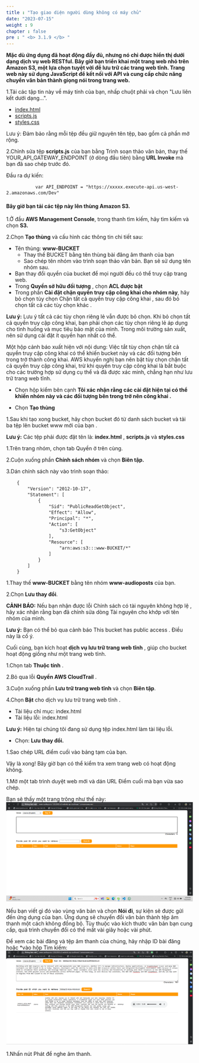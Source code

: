```yaml
---
title : "Tạo giao diện người dùng không có máy chủ"
date: "2023-07-15"
weight : 9
chapter : false
pre : " <b> 3.1.9 </b> "
---
```


**Mặc dù ứng dụng đã hoạt động đầy đủ, nhưng nó chỉ được hiển thị dưới dạng dịch vụ web RESTful. Bây giờ bạn triển khai một trang web nhỏ trên Amazon S3, một lựa chọn tuyệt vời để lưu trữ các trang web tĩnh. Trang web này sử dụng JavaScript để kết nối với API và cung cấp chức năng chuyển văn bản thành giọng nói trong trang web.**

1.Tải các tập tin này về máy tính của bạn, nhấp chuột phải và chọn "Lưu liên kết dưới dạng...".

- [index.html](/files/index.html)
- [scripts.js](/files/scripts.js)
- [styles.css](/files/styles.css)

Lưu ý: Đảm bảo rằng mỗi tệp đều giữ nguyên tên tệp, bao gồm cả phần mở rộng.

2.Chỉnh sửa tệp **scripts.js** của bạn bằng Trình soạn thảo văn bản, thay thế YOUR_API_GATEWAY_ENDPOINT (ở dòng đầu tiên) bằng **URL Invoke** mà bạn đã sao chép trước đó.

Đầu ra dự kiến:


               var API_ENDPOINT = "https://xxxxx.execute-api.us-west-2.amazonaws.com/Dev"


#### Bây giờ bạn tải các tệp này lên thùng Amazon S3.

1.Ở đầu **AWS Management Console**, trong thanh tìm kiếm, hãy tìm kiếm và chọn **S3.**

2.Chọn **Tạo thùng** và cấu hình các thông tin chi tiết sau:

- Tên thùng: **www-BUCKET**
     - Thay thế BUCKET bằng tên thùng bài đăng âm thanh của bạn
     - Sao chép tên nhóm vào trình soạn thảo văn bản. Bạn sẽ sử dụng tên nhóm sau.
- Bạn thay đổi quyền của bucket để mọi người đều có thể truy cập trang web.
- Trong **Quyền sở hữu đối tượng** , chọn **ACL được bật**
- Trong phần **Cài đặt chặn quyền truy cập công khai cho nhóm này**, hãy bỏ chọn tùy chọn Chặn tất cả quyền truy cập công khai , sau đó bỏ chọn tất cả các tùy chọn khác .

**Lưu ý:** Lưu ý tất cả các tùy chọn riêng lẻ vẫn được bỏ chọn. Khi bỏ chọn tất cả quyền truy cập công khai, bạn phải chọn các tùy chọn riêng lẻ áp dụng cho tình huống và mục tiêu bảo mật của mình. Trong môi trường sản xuất, nên sử dụng cài đặt ít quyền hạn nhất có thể.

Một hộp cảnh báo xuất hiện với nội dung: Việc tắt tùy chọn chặn tất cả quyền truy cập công khai có thể khiến bucket này và các đối tượng bên trong trở thành công khai. AWS khuyến nghị bạn nên bật tùy chọn chặn tất cả quyền truy cập công khai, trừ khi quyền truy cập công khai là bắt buộc cho các trường hợp sử dụng cụ thể và đã được xác minh, chẳng hạn như lưu trữ trang web tĩnh.

- Chọn hộp kiểm bên cạnh **Tôi xác nhận rằng các cài đặt hiện tại có thể khiến nhóm này và các đối tượng bên trong trở nên công khai .**

- Chọn **Tạo thùng**

1.Sau khi tạo xong bucket, hãy chọn bucket đó từ danh sách bucket và tải ba tệp lên bucket www mới của bạn .

**Lưu ý:** Các tệp phải được đặt tên là: **index.html** , **scripts.js** và **styles.css**

1.Trên trang nhóm, chọn tab Quyền ở trên cùng.

2.Cuộn xuống phần **Chính sách nhóm** và chọn **Biên tập.**

3.Dán chính sách này vào trình soạn thảo:

        {
            "Version": "2012-10-17",
            "Statement": [
                {
                    "Sid": "PublicReadGetObject",
                    "Effect": "Allow",
                    "Principal": "*",
                    "Action": [
                        "s3:GetObject"
                    ],
                    "Resource": [
                        "arn:aws:s3:::www-BUCKET/*"
                    ]
                }
            ]
        }


1.Thay thế **www-BUCKET** bằng tên nhóm **www-audioposts** của bạn.

2.Chọn **Lưu thay đổi**.

**CẢNH BÁO:** Nếu bạn nhận được lỗi Chính sách có tài nguyên không hợp lệ , hãy xác nhận rằng bạn đã chỉnh sửa dòng Tài nguyên cho khớp với tên nhóm của mình.

**Lưu ý:** Bạn có thể bỏ qua cảnh báo This bucket has public access . Điều này là cố ý.

Cuối cùng, bạn kích hoạt **dịch vụ lưu trữ trang web tĩnh** , giúp cho bucket hoạt động giống như một trang web tĩnh.

1.Chọn tab **Thuộc tính** .

2.Bỏ qua lỗi **Quyền AWS CloudTrail** .

3.Cuộn xuống phần **Lưu trữ trang web tĩnh** và chọn **Biên tập**.

4.Chọn **Bật** cho dịch vụ lưu trữ trang web tĩnh .

- Tài liệu chỉ mục: index.html
- Tài liệu lỗi: index.html

**Lưu ý:** Hiện tại chúng tôi đang sử dụng tệp index.html làm tài liệu lỗi.

- Chọn: **Lưu thay đổi.**

1.Sao chép URL điểm cuối vào bảng tạm của bạn.

Vậy là xong! Bây giờ bạn có thể kiểm tra xem trang web có hoạt động không.


1.Mở một tab trình duyệt web mới và dán URL Điểm cuối mà bạn vừa sao chép.

Bạn sẽ thấy một trang trông như thế này:
![FWD](/images/lambda14.png)

Nếu bạn viết gì đó vào vùng văn bản và chọn **Nói đi**, sự kiện sẽ được gửi đến ứng dụng của bạn. Ứng dụng sẽ chuyển đổi văn bản thành tệp âm thanh một cách không đồng bộ. Tùy thuộc vào kích thước văn bản bạn cung cấp, quá trình chuyển đổi có thể mất vài giây hoặc vài phút.


Để xem các bài đăng và tệp âm thanh của chúng, hãy nhập ID bài đăng hoặc *vào hộp Tìm kiếm:
![FWD](/images/lambda15.png)

1.Nhấn nút Phát để nghe âm thanh.
